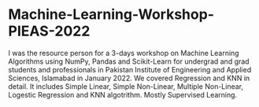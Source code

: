 # Machine-Learning-Workshop-PIEAS-2022
I was the resource person for a 3-days workshop on Machine Learning Algorithms using NumPy, Pandas and Scikit-Learn for undergrad and grad students and professionals in Pakistan Institute of Engineering and Applied Sciences, Islamabad in January 2022. 
We covered Regression and KNN in detail. It includes Simple Linear, Simple Non-Linear, Multiple Non-Linear, Logestic Regression and KNN algotrithm.
Mostly Supervised Learning.
